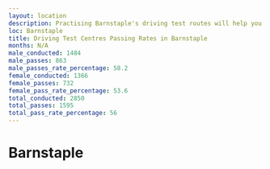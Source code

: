 ```yaml
---
layout: location
description: Practising Barnstaple's driving test routes will help you become more confident in your gear-changing abilities.
loc: Barnstaple
title: Driving Test Centres Passing Rates in Barnstaple
months: N/A
male_conducted: 1484
male_passes: 863
male_passes_rate_percentage: 58.2
female_conducted: 1366
female_passes: 732
female_pass_rate_percentage: 53.6
total_conducted: 2850
total_passes: 1595
total_pass_rate_percentage: 56
---
```


# Barnstaple
